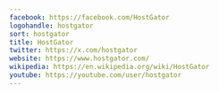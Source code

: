 ```yaml
---
facebook: https://facebook.com/HostGator
logohandle: hostgator
sort: hostgator
title: HostGator
twitter: https://x.com/hostgator
website: https://www.hostgator.com/
wikipedia: https://en.wikipedia.org/wiki/HostGator
youtube: https://youtube.com/user/hostgator
---
```

